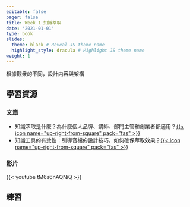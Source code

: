 ```yaml
---
editable: false
pager: false
title: Week 1 知識萃取
date: '2021-01-01'
type: book
slides:
  theme: black # Reveal JS theme name
  highlight_style: dracula # Highlight JS theme name
weight: 1
---
```


根據觀衆的不同，設計内容與架構

<!--more-->
## 學習資源
### 文章
- 知識萃取是什麼？為什麼個人品牌、講師、部門主管和創業者都適用？[{{< icon name="up-right-from-square" pack="fas" >}}](https://lens-content.com/blog/knowledge-acquisition/)
- 知識工具的有效性：引導音檔的設計技巧，如何確保萃取效果？[{{< icon name="up-right-from-square" pack="fas" >}}](https://lens-content.com/blog/behind-the-scenes-2/)

### 影片
{{< youtube tM6s6nAQNiQ >}}

## 練習




